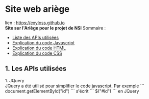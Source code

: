 # Site web ariège
lien : https://exyloss.github.io <br>
**Site sur l'Ariège pour le projet de NSI**
Sommaire :
<ul>
  <li><a href="#api">Liste des APIs utilisées</a></li>
  <li><a href="">Explication du code Javascript</a></li>
  <li><a href="">Explication du code HTML</a></li>
  <li><a href="">Explication du code CSS</a></li>
</ul>

<h2 id="api">1. Les APIs utilisées</h2>
1. JQuery<br>
JQuery a été utilisé pour simplifier le code javascript. Par exemple
```
  document.getElementById("id")
``` 
s'écrit 
```
  $("#id")
``` 
en JQuery
